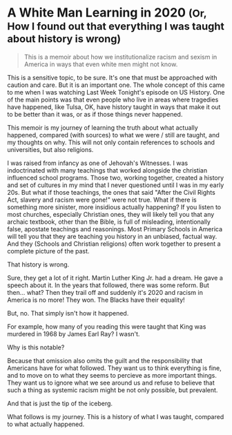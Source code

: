 # A White Man Learning in 2020 <small>(Or, How I found out that everything I was taught about history is wrong)</small>

> This is a memoir about how we institutionalize racism and sexism in America in ways that even white men might not know.

This is a sensitive topic, to be sure. It's one that must be approached with caution and care. But it is an important one. The whole concept of this came to me when I was watching Last Week Tonight's episode on US History. One of the main points was that even people who live in areas where tragedies have happened, like Tulsa, OK, have history taught in ways that make it out to be better than it was, or as if those things never happened.

This memoir is my journey of learning the truth about what actually happened, compared (with sources) to what we were / still are taught, and my thoughts on why. This will not only contain references to schools and universities, but also religions.

I was raised from infancy as one of Jehovah's Witnesses. I was indoctrinated with many teachings that worked alongside the christian influenced school programs. Those two, working together, created a history and set of cultures in my mind that I never questioned until I was in my early 20s. But what if those teachings, the ones that said "After the Civil Rights Act, slavery and racism were gone!" were not true. What if there is something more sinister, more insidious actually happening? If you listen to most churches, especially Christian ones, they will likely tell you that any archaic textbook, other than the Bible, is full of misleading, intentionally false, apostate teachings and reasonings. Most Primary Schools in America will tell you that they are teaching you history in an unbiased, factual way. And they (Schools and Christian religions) often work together to present a complete picture of the past.

That history is wrong.

Sure, they get a lot of it right. Martin Luther King Jr. had a dream. He gave a speech about it. In the years that followed, there was some reform. But then... what? Then they trail off and suddenly it's 2020 and racism in America is no more! They won. The Blacks have their equality!

But, no. That simply isn't how it happened.

For example, how many of you reading this were taught that King was murdered in 1968 by James Earl Ray? I wasn't.

Why is this notable?

Because that omission also omits the guilt and the responsibility that Americans have for what followed. They want us to think everything is fine, and to move on to what they seems to percieve as more important things. They want us to ignore what we see around us and refuse to believe that such a thing as systemic racism might be not only possible, but prevalent.

And that is just the tip of the iceberg.

What follows is my journey. This is a history of what I was taught, compared to what actually happened.